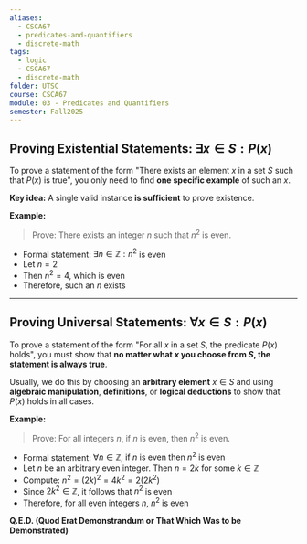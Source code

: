 ```yaml
---
aliases:
  - CSCA67
  - predicates-and-quantifiers
  - discrete-math
tags:
  - logic
  - CSCA67
  - discrete-math
folder: UTSC
course: CSCA67
module: 03 - Predicates and Quantifiers
semester: Fall2025
---
```

## Proving Existential Statements: $\exists x \in S : P(x)$

To prove a statement of the form "There exists an element $x$ in a set $S$ such that $P(x)$ is true", you only need to find **one specific example** of such an $x$.

**Key idea:** A single valid instance **is sufficient** to prove existence.

**Example:**

> Prove: There exists an integer $n$ such that $n^2$ is even.

- Formal statement: $\exists n \in \mathbb{Z} : n^2$ is even
- Let $n = 2$
- Then $n^2 = 4$, which is even
- Therefore, such an $n$ exists

---

## Proving Universal Statements: $\forall x \in S : P(x)$

To prove a statement of the form "For all $x$ in a set $S$, the predicate $P(x)$ holds", you must show that **no matter what $x$ you choose from $S$, the statement is always true**.

Usually, we do this by choosing an **arbitrary element** $x \in S$ and using **algebraic manipulation**, **definitions**, or **logical deductions** to show that $P(x)$ holds in all cases.

**Example:**

> Prove: For all integers $n$, if $n$ is even, then $n^2$ is even.

- Formal statement: $\forall n \in \mathbb{Z},\ \text{if } n \text{ is even then } n^2 \text{ is even}$
- Let $n$ be an arbitrary even integer. Then $n = 2k$ for some $k \in \mathbb{Z}$
- Compute: $n^2 = (2k)^2 = 4k^2 = 2(2k^2)$
- Since $2k^2 \in \mathbb{Z}$, it follows that $n^2$ is even
- Therefore, for all even integers $n$, $n^2$ is even

**Q.E.D. (Quod Erat Demonstrandum or That Which Was to be Demonstrated)**